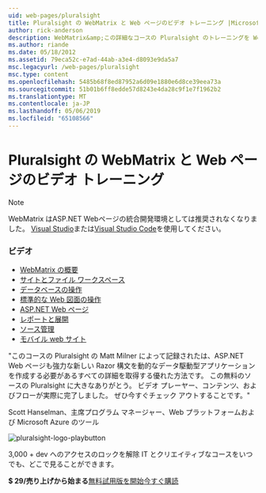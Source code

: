 ```yaml
---
uid: web-pages/pluralsight
title: Pluralsight の WebMatrix と Web ページのビデオ トレーニング |Microsoft Docs
author: rick-anderson
description: WebMatrix&amp;この詳細なコースの Pluralsight のトレーニングを Web ページが揃って稼働する WebMatrix と ASP.NET Web ページ。 Everythi をカバーしています.
ms.author: riande
ms.date: 05/18/2012
ms.assetid: 79eca52c-e7ad-44ab-a3e4-d8093e9da5a7
msc.legacyurl: /web-pages/pluralsight
msc.type: content
ms.openlocfilehash: 5485b68f8ed87952a6d09e1880e6d8ce39eea73a
ms.sourcegitcommit: 51b01b6ff8edde57d8243e4da28c9f1e7f1962b2
ms.translationtype: MT
ms.contentlocale: ja-JP
ms.lasthandoff: 05/06/2019
ms.locfileid: "65108566"
---
```

# <a name="webmatrix-and-web-pages-video-training-from-pluralsight"></a>Pluralsight の WebMatrix と Web ページのビデオ トレーニング

> [!NOTE] 
> WebMatrix はASP.NET Webページの統合開発環境としては推奨されなくなりました。 [Visual Studio](xref:aspnet/web-pages/overview/getting-started/program-asp-net-web-pages-in-visual-studio)または[Visual Studio Code](https://code.visualstudio.com/)を使用してください。

### <a name="videos"></a>ビデオ

- [WebMatrix の概要](https://pluralsight.com/training/Player?author=matt-milner&name=webmatrix-introduction-m1&mode=live&clip=0&course=webmatrix-introduction)
- [サイトとファイル ワークスペース](https://pluralsight.com/training/Player?author=matt-milner&name=webmatrix-introduction-m2&mode=live&clip=0&course=webmatrix-introduction)
- [データベースの操作](https://pluralsight.com/training/Player?author=matt-milner&name=webmatrix-introduction-m3&mode=live&clip=0&course=webmatrix-introduction)
- [標準的な Web 図面の操作](https://pluralsight.com/training/Player?author=matt-milner&name=webmatrix-introduction-m4&mode=live&clip=0&course=webmatrix-introduction)
- [ASP.NET Web ページ](https://pluralsight.com/training/Player?author=matt-milner&name=webmatrix-introduction-m5&mode=live&clip=0&course=webmatrix-introduction)
- [レポートと展開](https://pluralsight.com/training/Player?author=matt-milner&name=webmatrix-introduction-m8&mode=live&clip=0&course=webmatrix-introduction)
- [ソース管理](https://pluralsight.com/training/Player?author=matt-milner&name=webmatrix-introduction-m9&mode=live&clip=0&course=webmatrix-introduction)
- [モバイル web サイト](https://pluralsight.com/training/Player?author=matt-milner&name=webmatrix-introduction-m10&mode=live&clip=0&course=webmatrix-introduction)

"このコースの Pluralsight の Matt Milner によって記録されたは、ASP.NET Web ページも強力な新しい Razor 構文を動的なデータ駆動型アプリケーションを作成する必要があるすべての詳細を取得する優れた方法です。 この無料のソースの Pluralsight に大きなありがとう。 ビデオ プレーヤー、コンテンツ、およびフローが実際に完了しました。 ぜひ今すぐチェック アウトすることです。"

Scott Hanselman、主席プログラム マネージャー、Web プラットフォームおよび Microsoft Azure のツール

![pluralsight-logo-playbutton](pluralsight/_static/image1.png)

3,000 + dev へのアクセスのロックを解除 IT とクリエイティブなコースをいつでも、どこで見ることができます。

**$ 29/売り上げから始まる**[無料試用版を開始](https://pluralsight.com/microsoft/olt/subscribe/SubscriptionRedirector.aspx?freetrial=true&amp;utm_source=microsoft&amp;utm_medium=sponsored-page&amp;utm_content=webmatrix&amp;utm_campaign=microsoft-sponsored-course)[今すぐ購読](https://pluralsight.com/microsoft/OLT/subscriptions.aspx?utm_source=microsoft&amp;utm_medium=sponsored-page&amp;utm_content=webmatrix&amp;utm_campaign=microsoft-sponsored-course)
